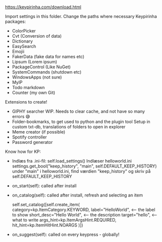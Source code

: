 https://keypirinha.com/download.html

Import settings in this folder. Change the paths where necessary
Keypirinha packages:
- ColorPicker
- Cvt (Conversion of data)
- Dictionary
- EasySearch
- Emojii
- FakerData (fake data for names etc)
- Lipsum (Lorem ipsum)
- PackageControl (Like NuGet)
- SystemCommands (shutdown etc)
- WindowsApps (not sure)
- MyIP
- Todo markdown
- Counter (my own Git)

Extensions to create!
- GIPHY searcher
    WIP. Needs to clear cache, and not have so many errors 😅
- Folder-bookmarks, to get used to python and the plugin tool
    Setup in custom txt-db, translations of folders to open in explorer
- Meme creator (if possible)
- Spotify controller
- Password generator

Know how for KP:
- Indlæs fra .ini-fil:
 self.load_settings()
 Indlæser helloworld.ini
 settings.get_bool("keep_history", "main", self.DEFAULT_KEEP_HISTORY)
 under "main" i helloworld.ini, find værdien "keep_history" og skriv på self.DEFAULT_KEEP_HISTORY

- on_start(self):
  called after install

- on_catalog(self):
  called after install, refresh and selecting an item

  self.set_catalog([self.create_item(
            category=kp.ItemCategory.KEYWORD,
            label="HelloWorld", <-- the label to show
            short_desc="Hello World", <-- the description
            target="hello", <-- what to write
            args_hint=kp.ItemArgsHint.REQUIRED,
            hit_hint=kp.ItemHitHint.NOARGS
        )])

- on_suggest(self):
  called on every keypress - globally!